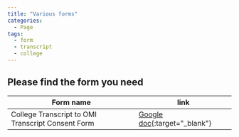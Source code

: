 ```yaml
---
title: "Various forms"
categories:
  - Page
tags:
  - form
  - transcript
  - college
---
```

## Please find the form you need

| Form name                                          | link                         |
| -------------------------------------------------- | -----------------------------|
| College Transcript to OMI Transcript Consent Form  | [Google doc](https://docs.google.com/document/d/1vtlh3F2uew5CaxQlTsUyiIFlRfK76ASTg0NfwQ1q3qY/edit?usp=sharing){:target="_blank"}  |
